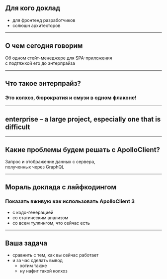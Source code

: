 
## Для кого доклад

- для фронтенд разработчиков <!-- .element: class="fragment green" -->
- солюшн архитекторов <!-- .element: class="fragment orange" -->

-----

## О чем сегодня говорим

Об одном стейт-менеджере для SPA-приложения<br/>с подтяжкой его до энтерпрайза<!-- .element: class="fragment green" -->

-----

## Что такое энтерпрайз?

### Это колхоз, бюрократия и смузи в одном флаконе! <!-- .element: class="fragment red" -->

-----

## enterprise – a large project, especially one that is difficult

-----

## Какие проблемы будем решать с ApolloClient?

Запрос и отображение данных с сервера, <br/>полученных через GraphQL <!-- .element: class="fragment green" -->

-----

## Мораль доклада с лайфкодингом

### Показать вживую как использовать ApolloClient 3 <!-- .element: class="fragment green" -->

- с кодо-генерацией <!-- .element: class="fragment orange" -->
- со статическим анализом <!-- .element: class="fragment orange" -->
- со всем туллингом, что сейчас есть <!-- .element: class="fragment orange" -->

-----

## Ваша задача

- сравнить с тем, как вы сейчас работает <!-- .element: class="fragment orange" -->
- и за час сделать вывод <!-- .element: class="fragment orange" -->
  - хотим также <!-- .element: class="fragment green" style="padding-top: 20px;" -->
  - ну нафиг такой колхоз <!-- .element: class="fragment red" -->
